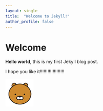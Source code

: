 ```yaml
---
layout: single
title:  "Welcome to Jekyll!"
author_profile: false
---
```


# Welcome

**Hello world**, this is my first Jekyll blog post.

I hope you like it!!!!!!!!!!!!!!!!!!!



![kakao_icon](../images/2022-05-10-test/kakao_icon-3524573.png)
